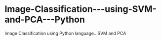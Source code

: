 # Image-Classification---using-SVM-and-PCA---Python
Image Classification using Python language.. SVM and PCA
